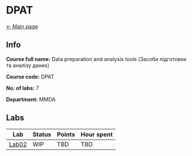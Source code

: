 # DPAT

[<- Main page](../../)

## Info

**Course full name:**  Data preparation and analysis tools (Засоби підготовки та аналізу даних)

**Course code:** DPAT

**No. of labs:** 7

**Department:** MMDA

## Labs

Lab | Status | Points | Hour spent |
--- | --- | --- | ---
[Lab02](lab02/) | WIP | TBD | TBD |
